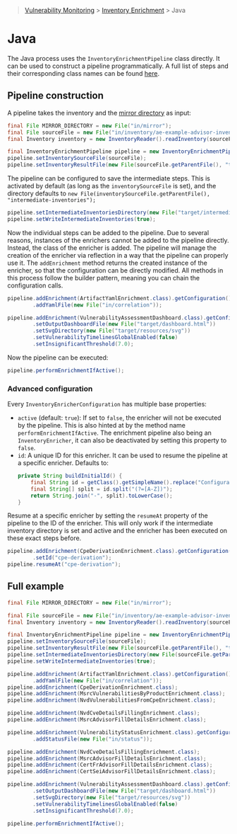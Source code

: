 > [Vulnerability Monitoring](../inventory-enrichment-overview.md) > [Inventory Enrichment](inventory-enrichment.md) >
> Java

# Java

The Java process uses the `InventoryEnrichmentPipeline` class directly. It can be used to construct a pipeline
programmatically. A full list of steps and their corresponding class names can be found [here](steps.md).

## Pipeline construction

A pipeline takes the inventory and the [mirror directory](../mirror/mirror-overview.md) as input:

```java
final File MIRROR_DIRECTORY = new File("in/mirror");
final File sourceFile = new File("in/inventory/ae-example-advisor-inventory.xls");
final Inventory inventory = new InventoryReader().readInventory(sourceFile);

final InventoryEnrichmentPipeline pipeline = new InventoryEnrichmentPipeline(inventory, MIRROR_DIRECTORY);
pipeline.setInventorySourceFile(sourceFile);
pipeline.setInventoryResultFile(new File(sourceFile.getParentFile(), "target/result.xls"));
```

The pipeline can be configured to save the intermediate steps. This is activated by default (as long as the
`inventorySourceFile` is set), and the directory defaults to
`new File(inventorySourceFile.getParentFile(), "intermediate-inventories");`

```java
pipeline.setIntermediateInventoriesDirectory(new File("target/intermediate-inventories"));
pipeline.setWriteIntermediateInventories(true);
```

Now the individual steps can be added to the pipeline. Due to several reasons, instances of the enrichers cannot be
added to the pipeline directly. Instead, the class of the enricher is added. The pipeline will manage the creation of
the enricher via reflection in a way that the pipeline can properly use it. The `addEnrichment` method returns the
created instance of the enricher, so that the configuration can be directly modified. All methods in this process follow
the builder pattern, meaning you can chain the configuration calls.

```java
pipeline.addEnrichment(ArtifactYamlEnrichment.class).getConfiguration()
        .addYamlFile(new File("in/correlation"));

pipeline.addEnrichment(VulnerabilityAssessmentDashboard.class).getConfiguration()
        .setOutputDashboardFile(new File("target/dashboard.html"))
        .setSvgDirectory(new File("target/resources/svg"))
        .setVulnerabilityTimelinesGlobalEnabled(false)
        .setInsignificantThreshold(7.0);
```

Now the pipeline can be executed:

```java
pipeline.performEnrichmentIfActive();
```

### Advanced configuration

Every `InventoryEnricherConfiguration` has multiple base properties:

- `active` (default: `true`): If set to `false`, the enricher will not be executed by the pipeline. This is also hinted
  at by the method name `performEnrichmentIfActive`. The enrichment pipeline also being an `InventoryEnricher`, it can
  also be deactivated by setting this property to `false`.
- `id`: A unique ID for this enricher. It can be used to resume the pipeline at a specific enricher. Defaults to:
  ```java
  private String buildInitialId() {
      final String id = getClass().getSimpleName().replace("Configuration", "").replace("Inventory", "");
      final String[] split = id.split("(?=[A-Z])");
      return String.join("-", split).toLowerCase();
  }
  ```

Resume at a specific enricher by setting the `resumeAt` property of the pipeline to the ID of the enricher. This will
only work if the intermediate inventory directory is set and active and the enricher has been executed on these exact
steps before.

```java
pipeline.addEnrichment(CpeDerivationEnrichment.class).getConfiguration()
        .setId("cpe-derivation");
pipeline.resumeAt("cpe-derivation");
```

## Full example

```java
final File MIRROR_DIRECTORY = new File("in/mirror");

final File sourceFile = new File("in/inventory/ae-example-advisor-inventory.xls");
final Inventory inventory = new InventoryReader().readInventory(sourceFile);

final InventoryEnrichmentPipeline pipeline = new InventoryEnrichmentPipeline(inventory, MIRROR_DIRECTORY);
pipeline.setInventorySourceFile(sourceFile);
pipeline.setInventoryResultFile(new File(sourceFile.getParentFile(), "target/result.xls"));
pipeline.setIntermediateInventoriesDirectory(new File(sourceFile.getParentFile(), "target/intermediate-inventories"));
pipeline.setWriteIntermediateInventories(true);

pipeline.addEnrichment(ArtifactYamlEnrichment.class).getConfiguration()
        .addYamlFile(new File("in/correlation"));
pipeline.addEnrichment(CpeDerivationEnrichment.class);
pipeline.addEnrichment(MsrcVulnerabilitiesByProductEnrichment.class);
pipeline.addEnrichment(NvdVulnerabilitiesFromCpeEnrichment.class);

pipeline.addEnrichment(NvdCveDetailsFillingEnrichment.class);
pipeline.addEnrichment(MsrcAdvisorFillDetailsEnrichment.class);

pipeline.addEnrichment(VulnerabilityStatusEnrichment.class).getConfiguration()
        .addStatusFile(new File("in/status"));

pipeline.addEnrichment(NvdCveDetailsFillingEnrichment.class);
pipeline.addEnrichment(MsrcAdvisorFillDetailsEnrichment.class);
pipeline.addEnrichment(CertFrAdvisorFillDetailsEnrichment.class);
pipeline.addEnrichment(CertSeiAdvisorFillDetailsEnrichment.class);

pipeline.addEnrichment(VulnerabilityAssessmentDashboard.class).getConfiguration()
        .setOutputDashboardFile(new File("target/dashboard.html"))
        .setSvgDirectory(new File("target/resources/svg"))
        .setVulnerabilityTimelinesGlobalEnabled(false)
        .setInsignificantThreshold(7.0);

pipeline.performEnrichmentIfActive();
```
